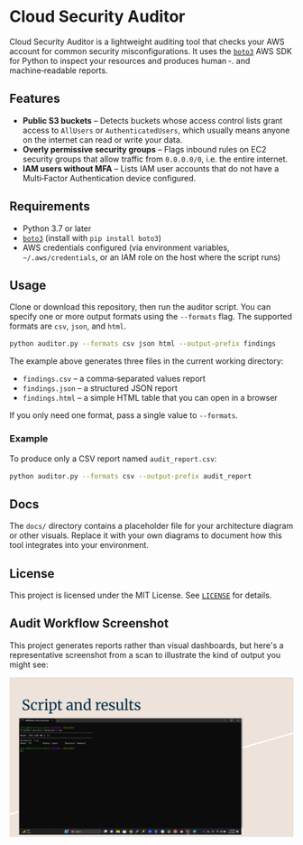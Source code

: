 # Cloud Security Auditor

Cloud Security Auditor is a lightweight auditing tool that checks your AWS account for
common security misconfigurations. It uses the [`boto3`](https://boto3.amazonaws.com/v1/documentation/api/latest/index.html) AWS SDK for Python to inspect
your resources and produces human -․ and machine‑readable reports.

## Features

- **Public S3 buckets** – Detects buckets whose access control lists grant access to
  `AllUsers` or `AuthenticatedUsers`, which usually means anyone on the internet
  can read or write your data.
- **Overly permissive security groups** – Flags inbound rules on EC2 security
  groups that allow traffic from `0.0.0.0/0`, i.e. the entire internet.
- **IAM users without MFA** – Lists IAM user accounts that do not have a
  Multi‑Factor Authentication device configured.

## Requirements

- Python 3.7 or later
- [`boto3`](https://pypi.org/project/boto3/) (install with `pip install boto3`)
- AWS credentials configured (via environment variables, `~/.aws/credentials`, or
  an IAM role on the host where the script runs)

## Usage

Clone or download this repository, then run the auditor script. You can specify
one or more output formats using the `--formats` flag. The supported formats
are `csv`, `json`, and `html`.

````bash
python auditor.py --formats csv json html --output-prefix findings
````

The example above generates three files in the current working directory:

- `findings.csv` – a comma‑separated values report
- `findings.json` – a structured JSON report
- `findings.html` – a simple HTML table that you can open in a browser

If you only need one format, pass a single value to `--formats`.

### Example

To produce only a CSV report named `audit_report.csv`:

````bash
python auditor.py --formats csv --output-prefix audit_report
````

## Docs

The `docs/` directory contains a placeholder file for your architecture diagram or
other visuals. Replace it with your own diagrams to document how this tool
integrates into your environment.

## License

This project is licensed under the MIT License. See [`LICENSE`](LICENSE) for
details.


## Audit Workflow Screenshot

This project generates reports rather than visual dashboards, but here's a representative screenshot from a scan to illustrate the kind of output you might see:

![C!oud Security Audit Screenshot](https://raw.githubusercontent.com/MarcellusHarris/automated-port-scanner/main/screenshot.png)
